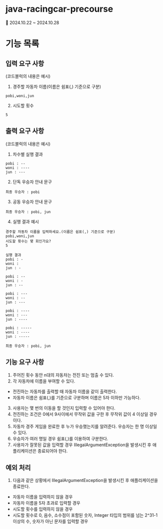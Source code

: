 # java-racingcar-precourse
📆 2024.10.22 ~ 2024.10.28

# 기능 목록
## 입력 요구 사항 
(코드블럭의 내용은 예시)
1. 경주할 자동차 이름(이름은 쉼표(,) 기준으로 구분)
```
pobi,woni,jun
```
2. 시도할 횟수
```
5
```

## 출력 요구 사항
(코드블럭의 내용은 예시)
1. 차수별 실행 결과
```
pobi : --
woni : ----
jun : ---
```
2. 단독 우승자 안내 문구
```
최종 우승자 : pobi
```
3. 공동 우승자 안내 문구
```
최종 우승자 : pobi, jun
```
4. 실행 결과 예시
```
경주할 자동차 이름을 입력하세요.(이름은 쉼표(,) 기준으로 구분)
pobi,woni,jun
시도할 횟수는 몇 회인가요?
5

실행 결과
pobi : -
woni : 
jun : -

pobi : --
woni : -
jun : --

pobi : ---
woni : --
jun : ---

pobi : ----
woni : ---
jun : ----

pobi : -----
woni : ----
jun : -----

최종 우승자 : pobi, jun
```

## 기능 요구 사항
1. 주어진 횟수 동안 n대의 자동차는 전진 또는 멈출 수 있다.
2. 각 자동차에 이름을 부여할 수 있다.
  - 전진하는 자동차를 출력할 때 자동차 이름을 같이 출력한다.
  - 자동차 이름은 쉼표(,)를 기준으로 구분하며 이름은 5자 이하만 가능하다.
3. 사용자는 몇 번의 이동을 할 것인지 입력할 수 있어야 한다.
4. 전진하는 조건은 0에서 9사이에서 무작위 값을 구한 후 무작위 값이 4 이상일 경우이다.
5. 자동차 경주 게임을 완료한 후 누가 우승했는지를 알려준다. 우승자는 한 명 이상일 수 있다.
6. 우승자가 여러 명일 경우 쉼표(,)를 이용하여 구분한다.
7. 사용자가 잘못된 값을 입력할 경우 IllegalArgumentException을 발생시킨 후 애플리케이션은 종료되어야 한다.

## 예외 처리
1. 다음과 같은 상황에서 IllegalArgumentException을 발생시킨 후 애플리케이션을 종료한다.
  - 자동차 이름을 입력하지 않을 경우
  - 자동차 이름을 5자 초과로 입력할 경우
  - 시도할 횟수를 입력하지 않을 경우
  - 시도할 횟수로 0, 음수, 소수점이 포함된 숫자, Integer 타입의 범위를 넘는 2^31-1 이상의 수, 숫자가 아닌 문자를 입력할 경우
